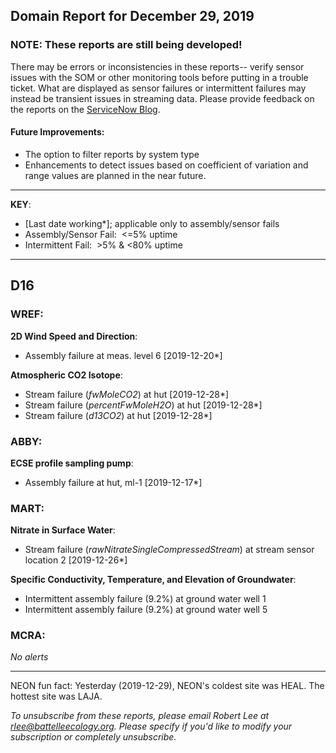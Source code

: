 ## Domain Report for December 29, 2019


### NOTE: These reports are still being developed!
There may be errors or inconsistencies in these reports-- verify sensor issues with the SOM or other monitoring tools before putting in a trouble ticket. What are displayed as sensor failures or intermittent failures may instead be transient issues in streaming data.
Please provide feedback on the reports on the [ServiceNow Blog](https://neon.service-now.com/community?id=community_blog&sys_id=9b4fbe8adbed734017ecf9041d9619be).

#### Future Improvements: 
 - The option to filter reports by system type 
 - Enhancements to detect issues based on coefficient of variation and range values are planned in the near future.

***

**KEY**:

 - [Last date working*]; applicable only to assembly/sensor fails
 - Assembly/Sensor Fail:&nbsp;&nbsp;<=5% uptime
 - Intermittent Fail:&nbsp;&nbsp;>5% & <80% uptime

***
## D16

### WREF:

**2D Wind Speed and Direction**:
 - Assembly failure at meas. level 6 [2019-12-20*]

**Atmospheric CO2 Isotope**:
 - Stream failure (_fwMoleCO2_) at hut [2019-12-28*]
 - Stream failure (_percentFwMoleH2O_) at hut [2019-12-28*]
 - Stream failure (_d13CO2_) at hut [2019-12-28*]

### ABBY:

**ECSE profile sampling pump**:
 - Assembly failure at hut, ml-1 [2019-12-17*]

### MART:

**Nitrate in Surface Water**:
 - Stream failure (_rawNitrateSingleCompressedStream_) at stream sensor location 2 [2019-12-26*]

**Specific Conductivity, Temperature, and Elevation of Groundwater**:
 - Intermittent assembly failure (9.2%) at ground water well 1
 - Intermittent assembly failure (9.2%) at ground water well 5

### MCRA:

_No alerts_

***
NEON fun fact: Yesterday (2019-12-29), NEON's coldest site was HEAL. The hottest site was LAJA.

_To unsubscribe from these reports, please email Robert Lee at rlee@battelleecology.org. Please specify if you'd like to modify your subscription or completely unsubscribe._
